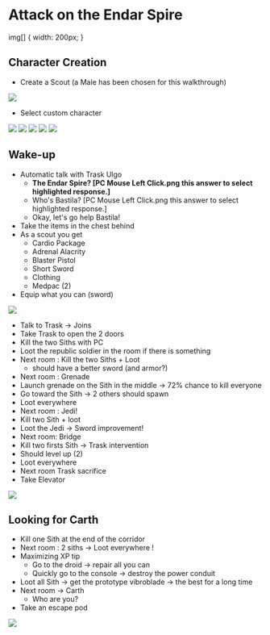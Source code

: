 Attack on the Endar Spire
================

img[] { width: 200px; }

## Character Creation

- Create a Scout (a Male has been chosen for this walkthrough)

![](../resources/images/screenshots/classSelect.png)


- Select custom character

![](../resources/images/screenshots/customCharacter.png)
![](../resources/images/screenshots/portraitSelect.png)
![](../resources/images/screenshots/attributesSelect.png)
![](../resources/images/screenshots/skillsSelect.png)
![](../resources/images/screenshots/featsSelect.png)


## Wake-up

 - Automatic talk with Trask Ulgo  
   - **The Endar Spire? [PC Mouse Left Click.png this answer to select highlighted response.]**
   - Who's Bastila? [PC Mouse Left Click.png this answer to select highlighted response.]
   - Okay, let's go help Bastila!
 - Take the items in the chest behind
 - As a scout you get
   - Cardio Package
   - Adrenal Alacrity
   - Blaster Pistol
   - Short Sword
   - Clothing
   - Medpac (2)
 - Equip what you can (sword)
 
 ![](../resources/images/screenshots/firstLootInventory.png)
 
- Talk to Trask -> Joins
- Take Trask to open the 2 doors
- Kill the two Siths with PC
- Loot the republic soldier in the room if there is something
- Next room : Kill the two Siths + Loot
    - should have a better sword (and armor?)
- Next room : Grenade
- Launch grenade on the Sith in the middle -> 72% chance to kill everyone
- Go toward the Sith -> 2 others should spawn
- Loot everywhere
- Next room : Jedi!
- Kill two Sith + loot
- Loot the Jedi -> Sword improvement!
- Next room: Bridge
- Kill two firsts Sith -> Trask intervention
- Should level up (2)
- Loot everywhere
- Next room Trask sacrifice
- Take Elevator
 
![](../resources/images/screenshots/traskSuicide.png)
 
## Looking for Carth
- Kill one Sith at the end of the corridor
- Next room : 2 siths -> Loot everywhere !
- Maximizing XP tip
    - Go to the droid -> repair all you can
    - Quickly go to the console -> destroy the power conduit
- Loot all Sith -> get the prototype vibroblade -> the best for a long time
- Next room -> Carth
    - Who are you?
- Take an escape pod

![](../resources/images/screenshots/meetingCarth.png)

 
  